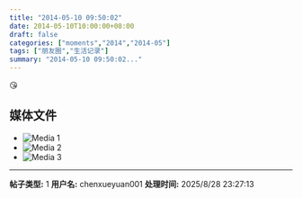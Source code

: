 ```yaml
---
title: "2014-05-10 09:50:02"
date: 2014-05-10T10:00:00+08:00
draft: false
categories: ["moments","2014","2014-05"]
tags: ["朋友圈","生活记录"]
summary: "2014-05-10 09:50:02..."
---
```


😘

## 媒体文件

- ![Media 1](/Moments/photos/2014-05-10/201405100950020.jpg)
- ![Media 2](/Moments/photos/2014-05-10/201405100950021.jpg)
- ![Media 3](/Moments/photos/2014-05-10/201405100950022.jpg)

---

**帖子类型:** 1
**用户名:** chenxueyuan001
**处理时间:** 2025/8/28 23:27:13